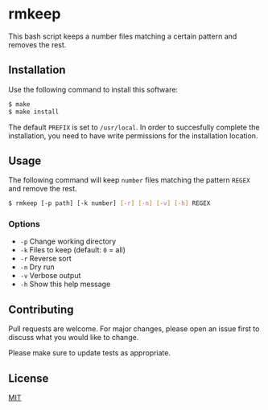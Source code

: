 # rmkeep

This bash script keeps a number files matching a certain pattern and removes the rest.

## Installation

Use the following command to install this software:

```bash
$ make
$ make install
```

The default `PREFIX` is set to `/usr/local`.  In order to succesfully complete the installation, you need to have write permissions for the installation location.

## Usage

The following command will keep `number` files matching the pattern `REGEX` and remove the rest.

```bash
$ rmkeep [-p path] [-k number] [-r] [-n] [-v] [-h] REGEX
```

### Options

+ `-p` Change working directory
+ `-k` Files to keep (default: `0` = all)
+ `-r` Reverse sort
+ `-n` Dry run
+ `-v` Verbose output
+ `-h` Show this help message

## Contributing

Pull requests are welcome. For major changes, please open an issue first to discuss what you would like to change.

Please make sure to update tests as appropriate.

## License

[MIT](https://choosealicense.com/licenses/mit/)
